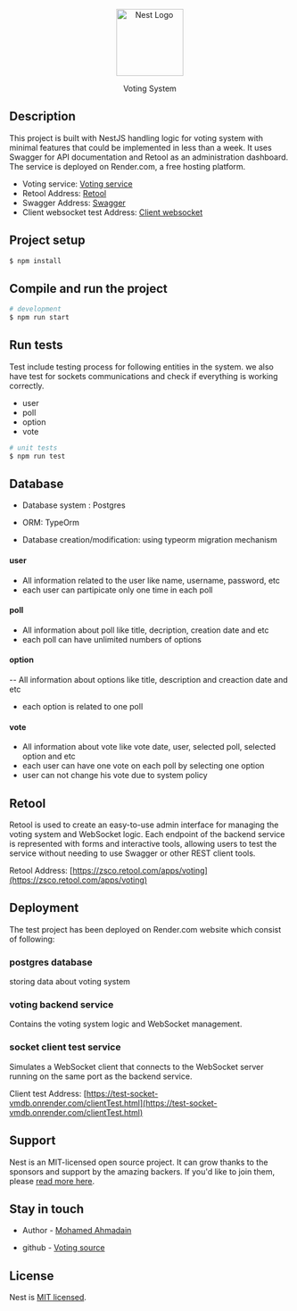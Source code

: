 <p align="center">
  <a href="http://nestjs.com/" target="blank"><img src="https://electionbuddy.com/wp-content/uploads/2022/01/Voting-image-6-scaled.jpg" width="120" alt="Nest Logo" /></a>
</p>

[circleci-image]: https://electionbuddy.com/wp-content/uploads/2022/01/Voting-image-6-scaled.jpg

  <p align="center">Voting System</p>

## Description

This project is built with NestJS handling logic for voting system with minimal features that could be implemented in less than a week. It uses Swagger for API documentation and Retool as an administration dashboard. The service is deployed on Render.com, a free hosting platform.

- Voting service: [Voting service](https://voting-6hp9.onrender.com)
- Retool Address: [Retool](https://zsco.retool.com/apps/voting)
- Swagger Address: [Swagger](https://voting-6hp9.onrender.com/swagger)
- Client websocket test Address: [Client websocket](https://test-socket-vmdb.onrender.com/clientTest.html)

## Project setup

```bash
$ npm install
```

## Compile and run the project

```bash
# development
$ npm run start

```

## Run tests

Test include testing process for following entities in the system. we also have test for sockets communications and check if everything is working correctly.

- user
- poll
- option
- vote

```bash
# unit tests
$ npm run test

```

## Database

- Database system : Postgres

- ORM: TypeOrm

- Database creation/modification: using typeorm migration mechanism

#### user

- All information related to the user like name, username, password, etc
- each user can partipicate only one time in each poll

#### poll

- All information about poll like title, decription, creation date and etc
- each poll can have unlimited numbers of options

#### option

-- All information about options like title, description and creaction date and etc

- each option is related to one poll

#### vote

- All information about vote like vote date, user, selected poll, selected option and etc
- each user can have one vote on each poll by selecting one option
- user can not change his vote due to system policy

## Retool

Retool is used to create an easy-to-use admin interface for managing the voting system and WebSocket logic. Each endpoint of the backend service is represented with forms and interactive tools, allowing users to test the service without needing to use Swagger or other REST client tools.

Retool Address: [https://zsco.retool.com/apps/voting](https://zsco.retool.com/apps/voting)

## Deployment

The test project has been deployed on Render.com website which consist of following:

### postgres database

storing data about voting system

### voting backend service

Contains the voting system logic and WebSocket management.

### socket client test service

Simulates a WebSocket client that connects to the WebSocket server running on the same port as the backend service.

Client test Address: [https://test-socket-vmdb.onrender.com/clientTest.html](https://test-socket-vmdb.onrender.com/clientTest.html)

## Support

Nest is an MIT-licensed open source project. It can grow thanks to the sponsors and support by the amazing backers. If you'd like to join them, please [read more here](https://docs.nestjs.com/support).

## Stay in touch

- Author - [Mohamed Ahmadain](mohamed.ahmadian@gmail.com)

- github - [Voting source](https://github.com/mohamedahmadian/voting/tree/main)

## License

Nest is [MIT licensed](https://github.com/nestjs/nest/blob/master/LICENSE).
